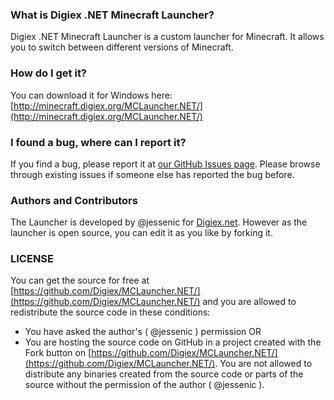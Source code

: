 ### What is Digiex .NET Minecraft Launcher?
Digiex .NET Minecraft Launcher is a custom launcher for Minecraft. It allows you to switch between different versions of Minecraft.

### How do I get it?
You can download it for Windows here: [http://minecraft.digiex.org/MCLauncher.NET/](http://minecraft.digiex.org/MCLauncher.NET/)

### I found a bug, where can I report it?
If you find a bug, please report it at [our GitHub Issues page](https://github.com/Digiex/MCLauncher.NET/issues). Please browse through existing issues if someone else has reported the bug before.

### Authors and Contributors
The Launcher is developed by @jessenic for [Digiex.net](http://digiex.net). However as the launcher is open source, you can edit it as you like by forking it.

### LICENSE
You can get the source for free at [https://github.com/Digiex/MCLauncher.NET/](https://github.com/Digiex/MCLauncher.NET/) and you are allowed to redistribute the source code in these conditions:
* You have asked the author's ( @jessenic ) permission OR
* You are hosting the source code on GitHub in a project created with the Fork button on [https://github.com/Digiex/MCLauncher.NET/](https://github.com/Digiex/MCLauncher.NET/).
You are not allowed to distribute any binaries created from the source code or parts of the source without the permission of the author ( @jessenic ).